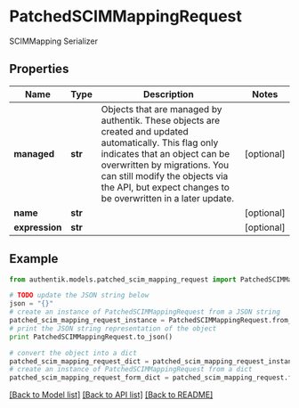 # PatchedSCIMMappingRequest

SCIMMapping Serializer

## Properties
Name | Type | Description | Notes
------------ | ------------- | ------------- | -------------
**managed** | **str** | Objects that are managed by authentik. These objects are created and updated automatically. This flag only indicates that an object can be overwritten by migrations. You can still modify the objects via the API, but expect changes to be overwritten in a later update. | [optional] 
**name** | **str** |  | [optional] 
**expression** | **str** |  | [optional] 

## Example

```python
from authentik.models.patched_scim_mapping_request import PatchedSCIMMappingRequest

# TODO update the JSON string below
json = "{}"
# create an instance of PatchedSCIMMappingRequest from a JSON string
patched_scim_mapping_request_instance = PatchedSCIMMappingRequest.from_json(json)
# print the JSON string representation of the object
print PatchedSCIMMappingRequest.to_json()

# convert the object into a dict
patched_scim_mapping_request_dict = patched_scim_mapping_request_instance.to_dict()
# create an instance of PatchedSCIMMappingRequest from a dict
patched_scim_mapping_request_form_dict = patched_scim_mapping_request.from_dict(patched_scim_mapping_request_dict)
```
[[Back to Model list]](../README.md#documentation-for-models) [[Back to API list]](../README.md#documentation-for-api-endpoints) [[Back to README]](../README.md)



